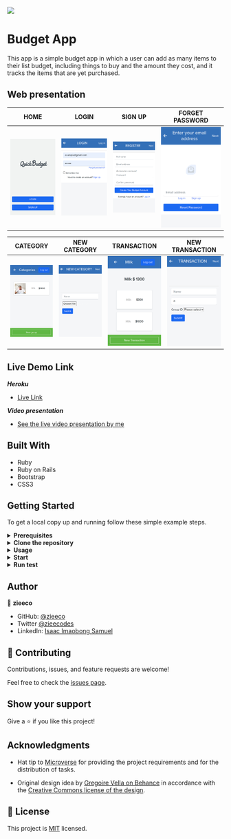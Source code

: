![](https://img.shields.io/badge/Microverse-blueviolet)

# Budget App

This app is a simple budget app in which a user can add as many items to their list budget, including things to buy and the amount they cost, and it tracks the items that are yet purchased.

## Web presentation

| HOME   | LOGIN   | SIGN UP   | FORGET PASSWORD                                                     |
| --------- | --------- | --------- | --------- |
| ![Screenshot1](./images/home.png)          |      ![screen2](./images/log_in.png)               | ![Screenshot3](./images/sign_up.png)                            |      ![Screenshot4](./images/forget_password.png) |

| CATEGORY   | NEW CATEGORY   | TRANSACTION   | NEW TRANSACTION                                                     |
| --------- | --------- | --------- | --------- |
| ![Screenshot5](./images/categrory.png)          |      ![screenshot6](./images/new_category.png)               | ![Screenshot7](./images/transaction.png)                            |      ![Screenshot8](./images/new_transaction.png) |


## Live Demo Link
**_Heroku_**
- [Live Link](https://shrouded-castle-53270.herokuapp.com/)

**_Video presentation_**
- [See the live video presentation by me](https://www.loom.com/share/ed0d0cd0c16e4b3f9f3236787e7c7acb)

## Built With

- Ruby
- Ruby on Rails
- Bootstrap
- CSS3

## Getting Started

To get a local copy up and running follow these simple example steps.

<details>
<summary><b>Prerequisites</b></summary>

**Step 0: Prerequisites**
- A text editor [Vscode](https://code.visualstudio.com/download)

**Step 1: Downloading and Installing `ruby` and `ruby on rails`**

- [MacOs, windows and Linux](https://www.ruby-lang.org/en/downloads/) # download ruby

- [install ruby on rails](https://guides.rubyonrails.org/getting_started.html#creating-a-new-rails-project-installing-rails)

</details>

<details>
<summary><b>Clone the repository</b></summary>

- Clone this repository or download the Zip folder:

~~~ bash
https://github.com/zieeco/budget-app.git

~~~

1. Navigate to the location of the folder in your machine:

~~~

you@your-Pc-name:~$ cd <folder>
~~~

</details>

<details>
<summary><b>Usage</b></summary>

**Get the Gem files and node_modules**

~~~ bash
bundle install
npm install
~~~

</details>


<details>
<summary><b>Start</b></summary>

**Start the app**

~~~ bash
rails s
~~~
- [visit page in the browser](http://127.0.0.1:3000)

</details>

<details>
<summary><b>Run test</b></summary>

**Run all test**

~~~ bash
rspec # run all test
rspec spec/ # run all tests also
rspec spec/models/ # test the models
~~~

</details>

## Author

👤 **zieeco**

- GitHub: [@zieeco](https://github.com/zieeco)
- Twitter [@zieecodes](https://twitter.com/zieecodes)
- LinkedIn: [Isaac Imaobong Samuel](https://www.linkedin.com/in/isaac-imaobong-samuel)

## 🤝 Contributing

Contributions, issues, and feature requests are welcome!

Feel free to check the [issues page](https://github.com/zieeco/budget-app.git/issues).

## Show your support

Give a ⭐️ if you like this project!

## Acknowledgments

- Hat tip to [Microverse](https://bit.ly/MicroverseTN) for providing the project requirements and for the distribution of tasks.


- Original design idea by [Gregoire Vella on Behance](https://www.behance.net/gregoirevella) in accordance with the [Creative Commons license of the design](https://creativecommons.org/licenses/by-nc/4.0/).

## 📝 License

This project is [MIT](./MIT.md) licensed.
